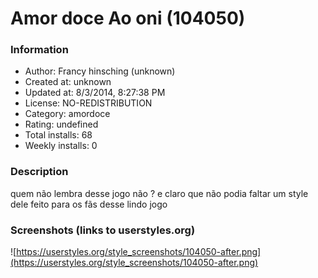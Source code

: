 # Amor doce Ao oni (104050)

### Information
- Author: Francy hinsching (unknown)
- Created at: unknown
- Updated at: 8/3/2014, 8:27:38 PM
- License: NO-REDISTRIBUTION
- Category: amordoce
- Rating: undefined
- Total installs: 68
- Weekly installs: 0


### Description
quem não lembra desse jogo não ? e claro que não podia faltar um style dele feito para os fãs desse lindo jogo


### Screenshots (links to userstyles.org)
![https://userstyles.org/style_screenshots/104050-after.png](https://userstyles.org/style_screenshots/104050-after.png)


